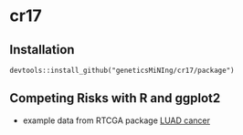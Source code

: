 # cr17

## Installation

```
devtools::install_github("geneticsMiNIng/cr17/package")
```

## Competing Risks with R and ggplot2

* example data from RTCGA package [LUAD cancer](https://github.com/geneticsMiNIng/cr07/blob/master/getLUADdata.R)
